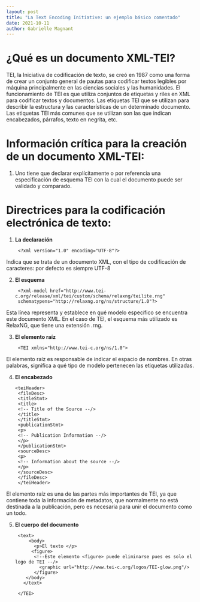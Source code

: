 ```yaml
---
layout: post
title: "La Text Encoding Initiative: un ejemplo básico comentado"
date: 2021-10-11
author: Gabrielle Magnant 
---
```


        
# ¿Qué es un documento XML-TEI?

TEI, la Iniciativa de codificación de texto, se creó en 1987 como una forma de crear un conjunto general de pautas para codificar textos legibles por máquina principalmente en las ciencias sociales y las humanidades. El funcionamiento de TEI es que utiliza conjuntos de etiquetas y riles en XML para codificar textos y documentos. Las etiquetas TEI que se utilizan para describir la estructura y las características de un determinado documento. Las etiquetas TEI más comunes que se utilizan son las que indican encabezados, párrafos, texto en negrita, etc.

# Información crítica para la creación de un documento XML-TEI:

1. Uno tiene que declarar explícitamente o por referencia una especificación de esquema TEI con la cual el documento puede ser validado y comparado.

# Directrices para la codificación electrónica de texto:

1. **La declaración**

        <?xml version="1.0" encoding="UTF-8"?>
        
Indica que se trata de un documento XML, con el tipo de codificación de caracteres: por defecto es siempre UTF-8

2. **El esquema**

        <?xml-model href="http://www.tei-c.org/release/xml/tei/custom/schema/relaxng/teilite.rng" 
        schematypens="http://relaxng.org/ns/structure/1.0"?>
        
Esta línea representa y establece en qué modelo específico se encuentra este documento XML. En el caso de TEI, el esquema más utilizado es RelaxNG, que tiene una extensión .rng.

3. **El elemento raíz**

        <TEI xmlns="http://www.tei-c.org/ns/1.0">

El elemento raíz es responsable de indicar el espacio de nombres. En otras palabras, significa a qué tipo de modelo pertenecen las etiquetas utilizadas.

4. **El encabezado**

       <teiHeader>
        <fileDesc>
        <titleStmt>
        <title>
        <!-- Title of the Source --/>
        </title>
        </titleStmt>
        <publicationStmt>
        <p>
        <!-- Publication Information --/>
        </p>
        </publicationStmt>
        <sourceDesc>
        <p>
        <!-- Information about the source --/>
        </p>
        </sourceDesc>
        </fileDesc>
        </teiHeader>
        
El elemento raíz es una de las partes más importantes de TEI, ya que contiene toda la información de metadatos, que normalmente no está destinada a la publicación, pero es necesaria para unir el documento como un todo.

5. **El cuerpo del documento**

        <text>
            <body>
              <p>El texto </p>
             <figure>
              <!--Este elemento <figure> puede eliminarse pues es solo el logo de TEI --/>
                <graphic url="http://www.tei-c.org/logos/TEI-glow.png"/>
              </figure>
           </body>
          </text>
  
        </TEI>
                        
